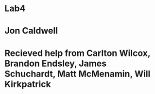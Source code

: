 # Lab4
# Jon Caldwell
# Recieved help from Carlton Wilcox, Brandon Endsley, James Schuchardt, Matt McMenamin, Will Kirkpatrick
